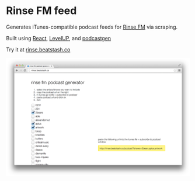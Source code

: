 # Rinse FM feed
Generates iTunes-compatible podcast feeds for [Rinse FM](http://rinse.fm/) via scraping.

Built using [React](http://facebook.github.io/react/), [LevelUP](https://github.com/rvagg/node-levelup), and [podcastgen](https://github.com/jsdf/podcastgen)

Try it at [rinse.beatstash.co](http://rinse.beatstash.co)

![screenshot](screenshot.png)
